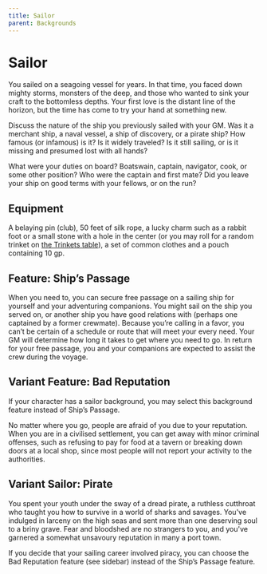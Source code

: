 ```yaml
---
title: Sailor
parent: Backgrounds
---
```


# Sailor
You sailed on a seagoing vessel for years. In that time, you faced down mighty storms, monsters of the deep, and those who wanted to sink your craft to the bottomless depths. Your first love is the distant line of the horizon, but the time has come to try your hand at something new.

Discuss the nature of the ship you previously sailed with your GM. Was it a merchant ship, a naval vessel, a ship of discovery, or a pirate ship? How famous (or infamous) is it? Is it widely traveled? Is it still sailing, or is it missing and presumed lost with all hands?

What were your duties on board? Boatswain, captain, navigator, cook, or some other position? Who were the captain and first mate? Did you leave your ship on good terms with your fellows, or on the run?

## Equipment
A belaying pin (club), 50 feet of silk rope, a lucky charm such as a rabbit foot or a small stone with a hole in the center (or you may roll for a random trinket on [the Trinkets table](http://stormchaserroleplaying.com/stormchaserRPG/Equipment/StartingEquipment/#trinkets)), a set of common clothes and a pouch containing 10 gp.

## Feature: Ship’s Passage
When you need to, you can secure free passage on a sailing ship for yourself and your adventuring companions. You might sail on the ship you served on, or another ship you have good relations with (perhaps one captained by a former crewmate). Because you’re calling in a favor, you can’t be certain of a schedule or route that will meet your every need. Your GM will determine how long it takes to get where you need to go. In return for your free passage, you and your companions are expected to assist the crew during the voyage.

## Variant Feature: Bad Reputation
If your character has a sailor background, you may select this background feature instead of Ship’s Passage.

No matter where you go, people are afraid of you due to your reputation. When you are in a civilised settlement, you can get away with minor criminal offenses, such as refusing to pay for food at a tavern or breaking down doors at a local shop, since most people will not report your activity to the authorities.

## Variant Sailor: Pirate
You spent your youth under the sway of a dread pirate, a ruthless cutthroat who taught you how to survive in a world of sharks and savages. You've indulged in larceny on the high seas and sent more than one deserving soul to a briny grave. Fear and bloodshed are no strangers to you, and you've garnered a somewhat unsavoury reputation in many a port town.

If you decide that your sailing career involved piracy, you can choose the Bad Reputation feature (see sidebar) instead of the Ship’s Passage feature.
